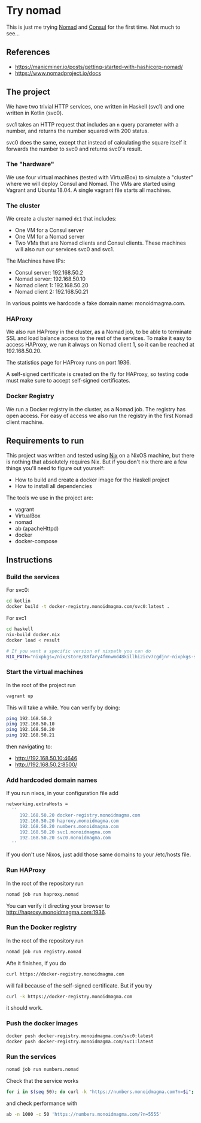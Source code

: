 # Try nomad

This is just me trying [Nomad](https://www.nomadproject.io/) and [Consul](https://www.consul.io/)
for the first time. Not much to see...

## References
* https://manicminer.io/posts/getting-started-with-hashicorp-nomad/ 
* https://www.nomadproject.io/docs


## The project
We have two trivial HTTP services, one written in Haskell (svc1) and one
written in Kotlin (svc0).

svc1 takes an HTTP request that includes an
`n` query parameter with a number, and returns the number squared
with 200 status.

svc0 does the same, except that instead of calculating the square itself
it forwards the number to svc0 and returns svc0's result.

### The "hardware"
We use four virtual machines (tested with VirtualBox) to simulate a
"cluster" where we will deploy Consul and Nomad. The VMs are started
using Vagrant and Ubuntu 18.04. A single vagrant file starts all
machines.

### The cluster
We create a cluster named `dc1` that includes:
* One VM for a Consul server
* One VM for a Nomad server
* Two VMs that are Nomad clients and Consul clients. These machines
  will also run our services svc0 and svc1.

The Machines have IPs:
* Consul server: 192.168.50.2
* Nomad server: 192.168.50.10
* Nomad client 1: 192.168.50.20
* Nomad client 2: 192.168.50.21

In various points we hardcode a fake domain name: monoidmagma.com.

### HAProxy
We also run HAProxy in the cluster, as a Nomad job, to be able to
terminate SSL and load balance access to the rest of the services.
To make it easy to access HAProxy, we run it always on Nomad client 1,
so it can be reached at 192.168.50.20.

The statistics page for HAProxy runs on port 1936.

A self-signed certificate is created on the fly for HAProxy, so testing
code must make sure to accept self-signed certificates.


### Docker Registry
We run a Docker registry in the cluster, as a Nomad job. The registry
has open access. For easy of access we also run the registry in the first
Nomad client machine.


## Requirements to run
This project was written and tested using [Nix](https://nixos.org/)
on a NixOS machine, but there is nothing that absolutely requires Nix.
But if you don't nix there are a few things you'll need to figure out
yourself:
* How to build and create a docker image for the Haskell project
* How to install all dependencies

The tools we use in the project are:
* vagrant
* VirtualBox
* nomad
* ab (apacheHttpd)
* docker
* docker-compose


## Instructions

### Build the services
For svc0:

```bash
cd kotlin
docker build -t docker-registry.monoidmagma.com/svc0:latest .
```

For svc1

```bash
cd haskell
nix-build docker.nix
docker load < result

# If you want a specific version of nixpath you can do
NIX_PATH="nixpkgs=/nix/store/88fary4fmnwmd48killhi2icv7cgdjnr-nixpkgs-src" nix-build docker.nix
```

### Start the virtual machines
In the root of the project run

```bash
vagrant up
```

This will take a while. You can verify by doing:
```bash
ping 192.168.50.2
ping 192.168.50.10
ping 192.168.50.20
ping 192.168.50.21
```

then navigating to:
* http://192.168.50.10:4646
* http://192.168.50.2:8500/

### Add hardcoded domain names
If you run nixos, in your configuration file add

```nix
networking.extraHosts = 
  ''
     192.168.50.20 docker-registry.monoidmagma.com
     192.168.50.20 haproxy.monoidmagma.com
     192.168.50.20 numbers.monoidmagma.com
     192.168.50.20 svc1.monoidmagma.com
     192.168.50.20 svc0.monoidmagma.com
  ''
```

If you don't use Nixos, just add those same domains to your /etc/hosts file.

### Run HAProxy
In the root of the repository run


```bash
nomad job run haproxy.nomad
```

You can verify it directing your browser to http://haproxy.monoidmagma.com:1936.


### Run the Docker registry
In the root of the repository run


```bash
nomad job run registry.nomad
```

Afte it finishes, if you do

```sh
curl https://docker-registry.monoidmagma.com
```
will fail because of the self-signed certificate. But if you try

```sh
curl -k https://docker-registry.monoidmagma.com
```
it should work.


### Push the docker images
```sh
docker push docker-registry.monoidmagma.com/svc0:latest
docker push docker-registry.monoidmagma.com/svc1:latest
```

### Run the services
```sh
nomad job run numbers.nomad
```

Check that the service works

```sh
for i in $(seq 50); do curl -k "https://numbers.monoidmagma.com?n=$i"; echo; done
```

and check performance with

```sh
ab -n 1000 -c 50 'https://numbers.monoidmagma.com/?n=5555'
```

